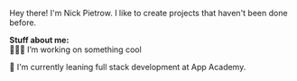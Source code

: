 
<!-- welcome message -->
<!-- <h2>Hi there <img src="https://media.giphy.com/media/hvRJCLFzcasrR4ia7z/giphy.gif" width="25px"></h2> -->
<!-- About me -->
<p>
Hey there! I'm Nick Pietrow. I like to create projects that haven't been done before.
<p>

<!-- Personal Stuff -->
**Stuff about me:** 
<br>
👨🏽‍💻 I’m working on something cool

🌱 I'm currently leaning full stack development at App Academy. 


